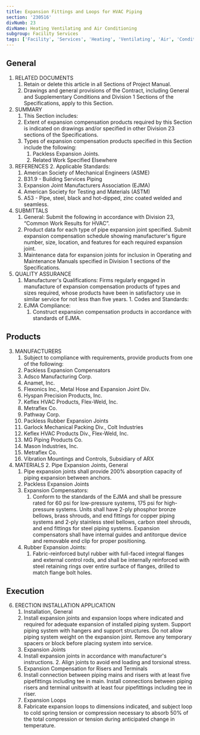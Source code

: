 ```yaml
---
title: Expansion Fittings and Loops for HVAC Piping
section: '230516'
divNumb: 23
divName: Heating Ventilating and Air Conditioning
subgroup: Facility Services
tags: ['Facility', 'Services', 'Heating', 'Ventilating', 'Air', 'Conditioning', 'Expansion', 'Fittings', 'Loops', 'HVAC', 'Piping']
---
```


## General

1. RELATED DOCUMENTS
   1. Retain or delete this article in all Sections of Project Manual.
   1. Drawings and general provisions of the Contract, including General and Supplementary Conditions and Division 1 Sections of the Specifications, apply to this Section.
1. SUMMARY
	1. This Section includes:
      1. Extent of expansion compensation products required by this Section is indicated on drawings and/or specified in other Division 23 sections of the Specifications.
   1. Types of expansion compensation products specified in this Section include the following:
      1. Packless Expansion Joints.
      2. Related Work Specified Elsewhere
2. REFERENCES
	2. Applicable Standards:
      1. American Society of Mechanical Engineers (ASME)
      2. B31.9 - Building Services Piping
      3. Expansion Joint Manufacturers Association (EJMA)
      4. American Society for Testing and Materials (ASTM)
      5. A53 - Pipe, steel, black and hot-dipped, zinc coated welded and seamless.
3. SUBMITTALS
	1. General: Submit the following in accordance with Division 23, “Common Work Results for HVAC”.
   1. Product data for each type of pipe expansion joint specified. Submit expansion compensation schedule showing manufacturer's figure number, size, location, and features for each required expansion joint.
   1. Maintenance data for expansion joints for inclusion in Operating and Maintenance Manuals specified in Division 1 sections of the Specifications.
1. QUALITY ASSURANCE
	1. Manufacturer's Qualifications: Firms regularly engaged in manufacture of expansion compensation products of types and sizes required, whose products have been in satisfactory use in similar service for not less than five years.
			1. Codes and Standards:
      1. EJMA Compliance:
         1. Construct expansion compensation products in accordance with standards of EJMA.

## Products

3. MANUFACTURERS
	1. Subject to compliance with requirements, provide products from one of the following:
      1. Packless Expansion Compensators
   1. Adsco Manufacturing Corp.
   2. Anamet, Inc.
   3. Flexonics Inc., Metal Hose and Expansion Joint Div.
   4. Hyspan Precision Products, Inc.
   5. Keflex HVAC Products, Flex-Weld, Inc.
   6. Metraflex Co.
   7. Pathway Corp.
   8. Packless Rubber Expansion Joints
   9. Garlock Mechanical Packing Div., Colt Industries
   10. Keflex HVAC Products Div., Flex-Weld, Inc.
   11. MG Piping Products Co.
   12. Mason Industries, Inc.
   13. Metraflex Co.
   14. Vibration Mountings and Controls, Subsidiary of ARX
4. MATERIALS
	2. Pipe Expansion Joints, General
   1. Pipe expansion joints shall provide 200% absorption capacity of piping expansion between anchors.
	1. Packless Expansion Joints
   1. Expansion Compensators:
      1. Conform to the standards of the EJMA and shall be pressure rated for 60 psi for low-pressure systems, 175 psi for high-pressure systems. Units shall have 2-ply phosphor bronze bellows, brass shrouds, and end fittings for copper piping systems and 2-ply stainless steel bellows, carbon steel shrouds, and end fittings for steel piping systems. Expansion compensators shall have internal guides and antitorque device and removable end clip for proper positioning.
   2. Rubber Expansion Joints:
      1. Fabric-reinforced butyl rubber with full-faced integral flanges and external control rods, and shall be internally reinforced with steel retaining rings over entire surface of flanges, drilled to match flange bolt holes.

## Execution

6. ERECTION INSTALLATION APPLICATION
	1. Installation, General
   1. Install expansion joints and expansion loops where indicated and required for adequate expansion of installed piping system. Support piping system with hangers and support structures. Do not allow piping system weight on the expansion joint. Remove any temporary spacers or block before placing system into service.
	2. Expansion Joints
   1. Install expansion joints in accordance with manufacturer's instructions.  2. Align joints to avoid end loading and torsional stress.
	3. Expansion Compensation for Risers and Terminals
   1. Install connection between piping mains and risers with at least five pipefittings including tee in main. Install connections between piping risers and terminal unitswith at least four pipefittings including tee in riser.
	4. Expansion Loops
   1. Fabricate expansion loops to dimensions indicated, and subject loop to cold spring tension or compression necessary to absorb 50% of the total compression or tension during anticipated change in temperature.
